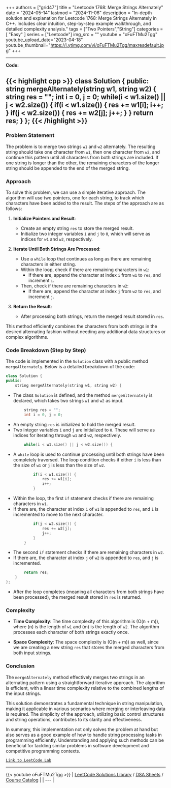
+++
authors = ["grid47"]
title = "Leetcode 1768: Merge Strings Alternately"
date = "2024-05-14"
lastmod = "2024-11-06"
description = "In-depth solution and explanation for Leetcode 1768: Merge Strings Alternately in C++. Includes clear intuition, step-by-step example walkthrough, and detailed complexity analysis."
tags = ["Two Pointers","String"]
categories = [
    "Easy"
]
series = ["Leetcode"]
img_src = ""
youtube = "oFuFTMu2Tgg"
youtube_upload_date="2023-04-18"
youtube_thumbnail="https://i.ytimg.com/vi/oFuFTMu2Tgg/maxresdefault.jpg"
+++



---
**Code:**

{{< highlight cpp >}}
class Solution {
public:
    string mergeAlternately(string w1, string w2) {
        string res = "";
        int i = 0, j = 0;
        while(i < w1.size() || j < w2.size()) {
            if(i < w1.size()) {
                res += w1[i];
                i++;
            }
            if(j < w2.size()) {
                res += w2[j];
                j++;
            }
        }
        return res;
    }
};
{{< /highlight >}}
---

### Problem Statement

The problem is to merge two strings `w1` and `w2` alternately. The resulting string should take one character from `w1`, then one character from `w2`, and continue this pattern until all characters from both strings are included. If one string is longer than the other, the remaining characters of the longer string should be appended to the end of the merged string.

### Approach

To solve this problem, we can use a simple iterative approach. The algorithm will use two pointers, one for each string, to track which characters have been added to the result. The steps of the approach are as follows:

1. **Initialize Pointers and Result**:
   - Create an empty string `res` to store the merged result.
   - Initialize two integer variables `i` and `j` to `0`, which will serve as indices for `w1` and `w2`, respectively.

2. **Iterate Until Both Strings Are Processed**:
   - Use a `while` loop that continues as long as there are remaining characters in either string.
   - Within the loop, check if there are remaining characters in `w1`:
     - If there are, append the character at index `i` from `w1` to `res`, and increment `i`.
   - Then, check if there are remaining characters in `w2`:
     - If there are, append the character at index `j` from `w2` to `res`, and increment `j`.

3. **Return the Result**:
   - After processing both strings, return the merged result stored in `res`.

This method efficiently combines the characters from both strings in the desired alternating fashion without needing any additional data structures or complex algorithms.

### Code Breakdown (Step by Step)

The code is implemented in the `Solution` class with a public method `mergeAlternately`. Below is a detailed breakdown of the code:

```cpp
class Solution {
public:
    string mergeAlternately(string w1, string w2) {
```
- The class `Solution` is defined, and the method `mergeAlternately` is declared, which takes two strings `w1` and `w2` as input.

```cpp
        string res = "";
        int i = 0, j = 0;
```
- An empty string `res` is initialized to hold the merged result.
- Two integer variables `i` and `j` are initialized to `0`. These will serve as indices for iterating through `w1` and `w2`, respectively.

```cpp
        while(i < w1.size() || j < w2.size()) {
```
- A `while` loop is used to continue processing until both strings have been completely traversed. The loop condition checks if either `i` is less than the size of `w1` or `j` is less than the size of `w2`.

```cpp
            if(i < w1.size()) {
                res += w1[i];
                i++;
            }
```
- Within the loop, the first `if` statement checks if there are remaining characters in `w1`. 
- If there are, the character at index `i` of `w1` is appended to `res`, and `i` is incremented to move to the next character.

```cpp
            if(j < w2.size()) {
                res += w2[j];
                j++;
            }
        }
```
- The second `if` statement checks if there are remaining characters in `w2`.
- If there are, the character at index `j` of `w2` is appended to `res`, and `j` is incremented.

```cpp
        return res;
    }
};
```
- After the loop completes (meaning all characters from both strings have been processed), the merged result stored in `res` is returned.

### Complexity

- **Time Complexity**: The time complexity of this algorithm is \(O(n + m)\), where \(n\) is the length of `w1` and \(m\) is the length of `w2`. The algorithm processes each character of both strings exactly once.

- **Space Complexity**: The space complexity is \(O(n + m)\) as well, since we are creating a new string `res` that stores the merged characters from both input strings.

### Conclusion

The `mergeAlternately` method effectively merges two strings in an alternating pattern using a straightforward iterative approach. The algorithm is efficient, with a linear time complexity relative to the combined lengths of the input strings.

This solution demonstrates a fundamental technique in string manipulation, making it applicable in various scenarios where merging or interleaving data is required. The simplicity of the approach, utilizing basic control structures and string operations, contributes to its clarity and effectiveness.

In summary, this implementation not only solves the problem at hand but also serves as a good example of how to handle string processing tasks in programming efficiently. Understanding and applying such methods can be beneficial for tackling similar problems in software development and competitive programming contexts.

[`Link to LeetCode Lab`](https://leetcode.com/problems/merge-strings-alternately/description/)

---
{{< youtube oFuFTMu2Tgg >}}
| [LeetCode Solutions Library](https://grid47.xyz/leetcode/) / [DSA Sheets](https://grid47.xyz/sheets/) / [Course Catalog](https://grid47.xyz/courses/) |
| --- |
